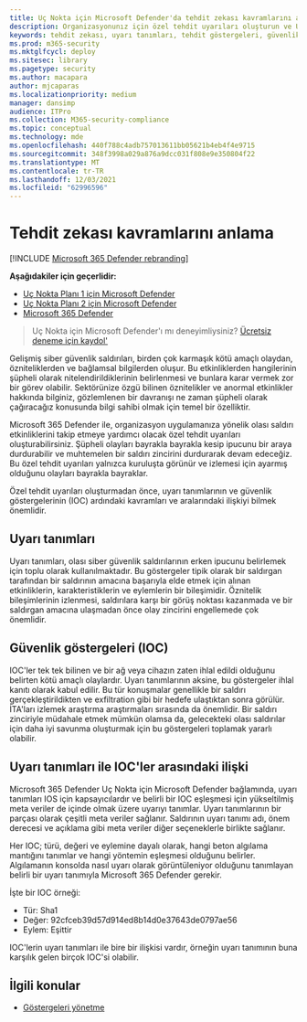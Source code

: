 ```yaml
---
title: Uç Nokta için Microsoft Defender'da tehdit zekası kavramlarını anlama
description: Organizasyonunız için özel tehdit uyarıları oluşturun ve Uç Nokta için Microsoft Defender'da tehdit İstihbaratı ile ilgili kavramları öğrenin
keywords: tehdit zekası, uyarı tanımları, tehdit göstergeleri, güvenlik uyarıları, güvenlik göstergeleri,
ms.prod: m365-security
ms.mktglfcycl: deploy
ms.sitesec: library
ms.pagetype: security
ms.author: macapara
author: mjcaparas
ms.localizationpriority: medium
manager: dansimp
audience: ITPro
ms.collection: M365-security-compliance
ms.topic: conceptual
ms.technology: mde
ms.openlocfilehash: 440f788c4adb757013611bb05621b4eb4f4e9715
ms.sourcegitcommit: 348f3998a029a876a9dcc031f808e9e350804f22
ms.translationtype: MT
ms.contentlocale: tr-TR
ms.lasthandoff: 12/03/2021
ms.locfileid: "62996596"
---
```

# <a name="understand-threat-intelligence-concepts"></a>Tehdit zekası kavramlarını anlama

[!INCLUDE [Microsoft 365 Defender rebranding](../../includes/microsoft-defender.md)]

**Aşağıdakiler için geçerlidir:**
- [Uç Nokta Planı 1 için Microsoft Defender](https://go.microsoft.com/fwlink/?linkid=2154037)
- [Uç Nokta Planı 2 için Microsoft Defender](https://go.microsoft.com/fwlink/?linkid=2154037)
- [Microsoft 365 Defender](https://go.microsoft.com/fwlink/?linkid=2118804)



> Uç Nokta için Microsoft Defender'ı mı deneyimliysiniz? [Ücretsiz deneme için kaydol'](https://signup.microsoft.com/create-account/signup?products=7f379fee-c4f9-4278-b0a1-e4c8c2fcdf7e&ru=https://aka.ms/MDEp2OpenTrial?ocid=docs-wdatp-threatindicator-abovefoldlink)

Gelişmiş siber güvenlik saldırıları, birden çok karmaşık kötü amaçlı olaydan, özniteliklerden ve bağlamsal bilgilerden oluşur. Bu etkinliklerden hangilerinin şüpheli olarak nitelendirildiklerinin belirlenmesi ve bunlara karar vermek zor bir görev olabilir. Sektörünize özgü bilinen öznitelikler ve anormal etkinlikler hakkında bilginiz, gözlemlenen bir davranışı ne zaman şüpheli olarak çağıracağız konusunda bilgi sahibi olmak için temel bir özelliktir.

Microsoft 365 Defender ile, organizasyon uygulamanıza yönelik olası saldırı etkinliklerini takip etmeye yardımcı olacak özel tehdit uyarıları oluşturabilirsiniz. Şüpheli olayları bayrakla bayrakla kesip ipucunu bir araya durdurabilir ve muhtemelen bir saldırı zincirini durdurarak devam edeceğiz. Bu özel tehdit uyarıları yalnızca kuruluşta görünür ve izlemesi için ayarmış olduğunu olayları bayrakla bayraklar.

Özel tehdit uyarıları oluşturmadan önce, uyarı tanımlarının ve güvenlik göstergelerinin (IOC) ardındaki kavramları ve aralarındaki ilişkiyi bilmek önemlidir.

## <a name="alert-definitions"></a>Uyarı tanımları
Uyarı tanımları, olası siber güvenlik saldırılarının erken ipucunu belirlemek için toplu olarak kullanılmaktadır. Bu göstergeler tipik olarak bir saldırgan tarafından bir saldırının amacına başarıyla elde etmek için  alınan etkinliklerin, karakteristiklerin ve eylemlerin bir bileşimidir. Öznitelik bileşimlerinin izlenmesi, saldırılara karşı bir görüş noktası kazanmada ve bir saldırgan amacına ulaşmadan önce olay zincirini engellemede çok önemlidir.

## <a name="indicators-of-compromise-ioc"></a>Güvenlik göstergeleri (IOC)
IOC'ler tek tek bilinen ve bir ağ veya cihazın zaten ihlal edildi olduğunu belirten kötü amaçlı olaylardır. Uyarı tanımlarının aksine, bu göstergeler ihlal kanıtı olarak kabul edilir. Bu tür konuşmalar genellikle bir saldırı gerçekleştirildikten ve exfiltration gibi bir hedefe ulaştıktan sonra görülür. İTA'ları izlemek araştırma araştırmaları sırasında da önemlidir. Bir saldırı zinciriyle müdahale etmek mümkün olamsa da, gelecekteki olası saldırılar için daha iyi savunma oluşturmak için bu göstergeleri toplamak yararlı olabilir.

## <a name="relationship-between-alert-definitions-and-iocs"></a>Uyarı tanımları ile IOC'ler arasındaki ilişki
Microsoft 365 Defender Uç Nokta için Microsoft Defender bağlamında, uyarı tanımları IOS için kapsayıcılardır ve belirli bir IOC eşleşmesi için yükseltilmiş meta veriler de içinde olmak üzere uyarıyı tanımlar. Uyarı tanımlarının bir parçası olarak çeşitli meta veriler sağlanır. Saldırının uyarı tanımı adı, önem derecesi ve açıklama gibi meta veriler diğer seçeneklerle birlikte sağlanır.

Her IOC; türü, değeri ve eylemine dayalı olarak, hangi beton algılama mantığını tanımlar ve hangi yöntemin eşleşmesi olduğunu belirler. Algılamanın konsolda nasıl uyarı olarak görüntüleniyor olduğunu tanımlayan belirli bir uyarı tanımıyla Microsoft 365 Defender gerekir.

İşte bir IOC örneği:
- Tür: Sha1
- Değer: 92cfceb39d57d914ed8b14d0e37643de0797ae56
- Eylem: Eşittir

IOC'lerin uyarı tanımları ile bire bir ilişkisi vardır, örneğin uyarı tanımının buna karşılık gelen birçok IOC'si olabilir.


## <a name="related-topics"></a>İlgili konular
- [Göstergeleri yönetme](manage-indicators.md)

